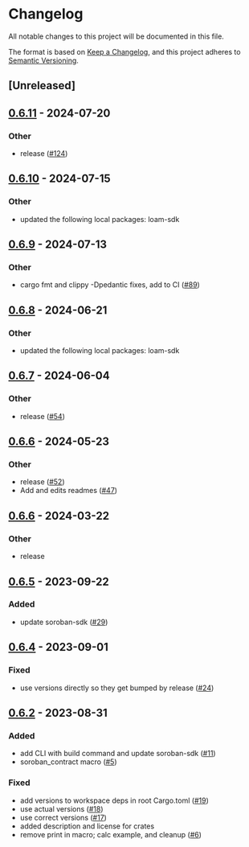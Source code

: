 # Changelog
All notable changes to this project will be documented in this file.

The format is based on [Keep a Changelog](https://keepachangelog.com/en/1.0.0/),
and this project adheres to [Semantic Versioning](https://semver.org/spec/v2.0.0.html).

## [Unreleased]

## [0.6.11](https://github.com/loambuild/loam/compare/loam-subcontract-ft-v0.6.10...loam-subcontract-ft-v0.6.11) - 2024-07-20

### Other
- release ([#124](https://github.com/loambuild/loam/pull/124))

## [0.6.10](https://github.com/loambuild/loam-sdk/compare/loam-subcontract-ft-v0.6.9...loam-subcontract-ft-v0.6.10) - 2024-07-15

### Other
- updated the following local packages: loam-sdk

## [0.6.9](https://github.com/loambuild/loam-sdk/compare/loam-subcontract-ft-v0.6.8...loam-subcontract-ft-v0.6.9) - 2024-07-13

### Other
- cargo fmt and clippy -Dpedantic fixes, add to CI ([#89](https://github.com/loambuild/loam-sdk/pull/89))

## [0.6.8](https://github.com/loambuild/loam-sdk/compare/loam-subcontract-ft-v0.6.7...loam-subcontract-ft-v0.6.8) - 2024-06-21

### Other
- updated the following local packages: loam-sdk

## [0.6.7](https://github.com/loambuild/loam-sdk/compare/loam-subcontract-ft-v0.6.6...loam-subcontract-ft-v0.6.7) - 2024-06-04

### Other
- release ([#54](https://github.com/loambuild/loam-sdk/pull/54))

## [0.6.6](https://github.com/loambuild/loam-sdk/releases/tag/loam-subcontract-ft-v0.6.6) - 2024-05-23

### Other
- release ([#52](https://github.com/loambuild/loam-sdk/pull/52))
- Add and edits readmes ([#47](https://github.com/loambuild/loam-sdk/pull/47))

## [0.6.6](https://github.com/loambuild/loam-sdk/compare/loam-subcontract-ft-v0.6.5...loam-subcontract-ft-v0.6.6) - 2024-03-22

### Other
- release

## [0.6.5](https://github.com/loambuild/loam-sdk/compare/loam-subcontract-ft-v0.6.4...loam-subcontract-ft-v0.6.5) - 2023-09-22

### Added
- update soroban-sdk ([#29](https://github.com/loambuild/loam-sdk/pull/29))

## [0.6.4](https://github.com/loambuild/loam-sdk/compare/loam-subcontract-ft-v0.6.3...loam-subcontract-ft-v0.6.4) - 2023-09-01

### Fixed
- use versions directly so they get bumped by release ([#24](https://github.com/loambuild/loam-sdk/pull/24))

## [0.6.2](https://github.com/loambuild/loam-sdk/releases/tag/loam-subcontract-ft-v0.6.2) - 2023-08-31

### Added
- add CLI with build command and update soroban-sdk ([#11](https://github.com/loambuild/loam-sdk/pull/11))
- soroban_contract macro ([#5](https://github.com/loambuild/loam-sdk/pull/5))

### Fixed
- add versions to workspace deps in root Cargo.toml ([#19](https://github.com/loambuild/loam-sdk/pull/19))
- use actual versions ([#18](https://github.com/loambuild/loam-sdk/pull/18))
- use correct versions ([#17](https://github.com/loambuild/loam-sdk/pull/17))
- added description and license for crates
- remove print in macro; calc example, and cleanup ([#6](https://github.com/loambuild/loam-sdk/pull/6))
